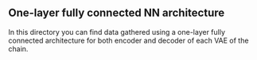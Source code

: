 ## One-layer fully connected NN architecture

In this directory you can find data gathered using a one-layer
fully connected architecture for both encoder and decoder of each
VAE of the chain.
